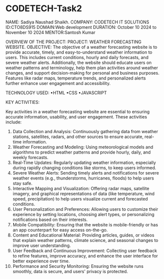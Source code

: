 # CODETECH-Task2
NAME: Sadiya Naushad Shaikh.
COMPANY: CODETECH IT SOLUTIONS 
ID:CTO8DS915
DOMAIN:Web development 
DURATION: October 10 2024 to November 10 2024
MENTOR:Santosh Kumar

OVERVIEW OF THE PROJECT:
PROJECT: WEATHER FORECASTING WEBSITE.
OBJECTIVE:
The objective of a weather forecasting website is to provide accurate, timely, and easy-to-understand weather information to users. This includes current conditions, hourly and daily forecasts, and severe weather alerts. Additionally, the website should educate users on weather patterns and terminology, help them plan activities around weather changes, and support decision-making for personal and business purposes. Features like radar maps, temperature trends, and personalized alerts further enhance user engagement and accessibility.

TECHNOLOGY USED:
•HTML
•CSS
•JAVASCRIPT

KEY ACTIVITIES:

Key activities in a weather forecasting website are essential to ensuring accurate information, usability, and user engagement. These activities include:
1. Data Collection and Analysis: Continuously gathering data from weather stations, satellites, radars, and other sources to ensure accurate, real-time information.
2. Weather Forecasting and Modeling: Using meteorological models and algorithms to predict weather patterns and provide hourly, daily, and weekly forecasts.
3. Real-Time Updates: Regularly updating weather information, especially during rapidly changing conditions like storms, to keep users informed.
4. Severe Weather Alerts: Sending timely alerts and notifications for severe weather events (e.g., thunderstorms, hurricanes, floods) to help users stay safe.
5. Interactive Mapping and Visualization: Offering radar maps, satellite imagery, and graphical representations of data (like temperature, wind speed, precipitation) to help users visualize current and forecasted conditions.
6. User Personalization and Preferences: Allowing users to customize their experience by setting locations, choosing alert types, or personalizing notifications based on their interests.
7. Mobile Compatibility: Ensuring that the website is mobile-friendly or has an app counterpart for easy access on-the-go.
8. Content and Educational Material: Providing articles, guides, or videos that explain weather patterns, climate science, and seasonal changes to improve user understanding.
9. User Feedback and Continuous Improvement: Collecting user feedback to refine features, improve accuracy, and enhance the user interface for better experience over time.
10. Performance and Security Monitoring: Ensuring the website runs smoothly, data is secure, and users' privacy is protected.






